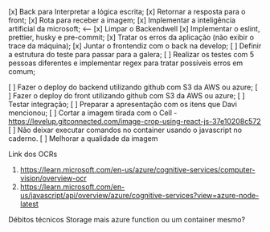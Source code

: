 [x] Back para Interpretar a lógica escrita;
[x] Retornar a resposta para o front;
[x] Rota para receber a imagem;
[x] Implementar a inteligência artificial da microsoft; <--
[x] Limpar o Backendwell
[x] Implementar o eslint, prettier, husky e pre-commit;
[x] Tratar os erros da aplicação (não exibir o trace da máquina);
[x] Juntar o frontendiz com o back na develop;
[ ] Definir a estrutura do teste para passar para a galera;
[ ] Realizar os testes com 5 pessoas diferentes e implementar regex para tratar possíveis erros em comum;

[ ] Fazer o deploy do backend utilizando github com S3 da AWS ou azure;
[ ] Fazer o deploy do front utilizando github com S3 da AWS ou azure;
[ ] Testar integração;
[ ] Preparar a apresentação com os itens que Davi mencionou;
[ ] Cortar a imagem tirada com o Cell - https://levelup.gitconnected.com/image-crop-using-react-js-37e10208c572
[ ] Não deixar executar comandos no container usando o javascript no caderno.
[ ] Melhorar a qualidade da imagem

Link dos OCRs

1. https://learn.microsoft.com/en-us/azure/cognitive-services/computer-vision/overview-ocr
2. https://learn.microsoft.com/en-us/javascript/api/overview/azure/cognitive-services?view=azure-node-latest

Débitos técnicos
Storage mais azure function ou um container mesmo?
